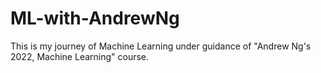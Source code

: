 # ML-with-AndrewNg
This is my journey of Machine Learning under guidance of "Andrew Ng's 2022, Machine Learning" course.
